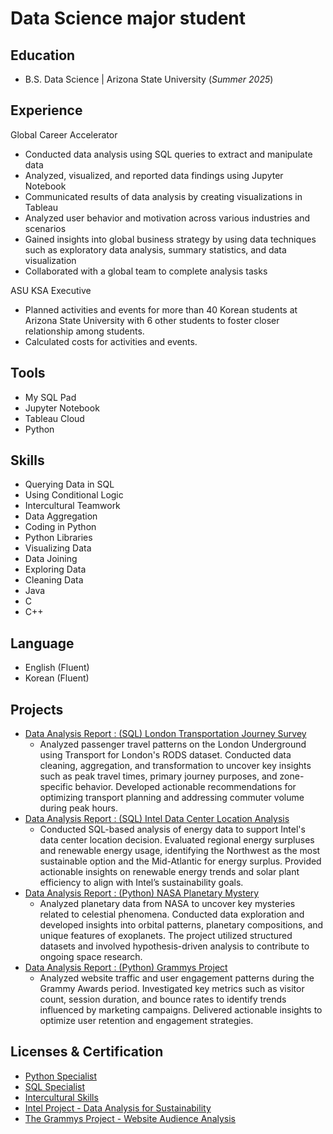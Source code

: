 # Data Science major student

## Education
- B.S. Data Science | Arizona State University (_Summer 2025_)

## Experience
Global Career Accelerator 
- Conducted data analysis using SQL queries to extract and manipulate data
- Analyzed, visualized, and reported data findings using Jupyter Notebook
- Communicated results of data analysis by creating visualizations in Tableau
- Analyzed user behavior and motivation across various industries and scenarios
- Gained insights into global business strategy by using data techniques such as exploratory data analysis, summary statistics, and data visualization
- Collaborated with a global team to complete analysis tasks

ASU KSA Executive
- Planned activities and events for more than 40 Korean students at Arizona State University with 6 other students to foster closer relationship among students.
-	Calculated costs for activities and events.


## Tools
- My SQL Pad
- Jupyter Notebook
- Tableau Cloud
- Python

## Skills
- Querying Data in SQL
- Using Conditional Logic
- Intercultural Teamwork
- Data Aggregation
- Coding in Python
- Python Libraries
- Visualizing Data
- Data Joining
- Exploring Data
- Cleaning Data
- Java
- C
- C++

## Language
- English (Fluent)
- Korean (Fluent)

## Projects
- [Data Analysis Report : (SQL) London Transportation Journey Survey](https://docs.google.com/document/d/1cl8W0T8fHf1inKsaieJbp362S4nc_in-zNJyjFkIo78/edit?usp=sharing)
  - Analyzed passenger travel patterns on the London Underground using Transport for London's RODS dataset. Conducted data cleaning, aggregation, and transformation to uncover key insights such as peak travel times, primary journey purposes, and zone-specific behavior. Developed actionable recommendations for optimizing transport planning and addressing commuter volume during peak hours.
- [Data Analysis Report : (SQL) Intel Data Center Location Analysis](https://docs.google.com/document/d/1xilUIFkk0TIiMVsXPSd3uK5b9i9Owxblvnw1x7ASz-o/edit?usp=sharing)
  - Conducted SQL-based analysis of energy data to support Intel's data center location decision. Evaluated regional energy surpluses and renewable energy usage, identifying the Northwest as the most sustainable 
  option and the Mid-Atlantic for energy surplus. Provided actionable insights on renewable energy trends and solar plant efficiency to align with Intel’s sustainability goals.
- [Data Analysis Report : (Python) NASA Planetary Mystery](https://suyong0427.github.io/Suyong_Choi/NASA_Planetary_Mystery_Report.html)
  - Analyzed planetary data from NASA to uncover key mysteries related to celestial phenomena. Conducted data exploration and developed insights into orbital patterns, planetary compositions, and unique features of exoplanets. The project utilized structured datasets and involved hypothesis-driven analysis to contribute to ongoing space research.
- [Data Analysis Report : (Python) Grammys Project](https://suyong0427.github.io/Suyong_Choi/Grammys_Report.html)
  - Analyzed website traffic and user engagement patterns during the Grammy Awards period. Investigated key metrics such as visitor count, session duration, and bounce rates to identify trends influenced by marketing campaigns. Delivered actionable insights to optimize user retention and engagement strategies.

## Licenses & Certification
- [Python Specialist](https://www.credential.net/15b0f4be-5e06-4d2d-9ad5-524fd3835943#acc.7rPiJXpE)
- [SQL Specialist](https://www.credential.net/c64ac3b6-e6b9-42ba-b980-bea34468231a#acc.QmANHpMK)
- [Intercultural Skills](https://www.credential.net/00cee20e-5463-4a6e-ad85-2bcf58ecd1c1#acc.Lnzu3gfB)
- [Intel Project - Data Analysis for Sustainability](https://www.credential.net/c8319b91-c91a-4f03-9204-8135bb426aa2#acc.SPuXO1oG)
- [The Grammys Project - Website Audience Analysis](https://www.credential.net/c6c0229b-0842-43c0-8b4d-6f4cef3fdc04#acc.5BWKrYIH)




















